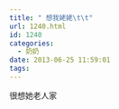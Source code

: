 ```yaml
---
title: " 想我姥姥\t\t"
url: 1240.html
id: 1240
categories:
  - 奶奶
date: 2013-06-25 11:59:01
tags:
---
```


很想她老人家